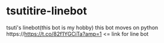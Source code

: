 # tsutitire-linebot
tsuti's linebot(this bot is my hobby)
this bot moves on python
https://https://t.co/82f1YGCiTa?amp=1 <= link for line bot
